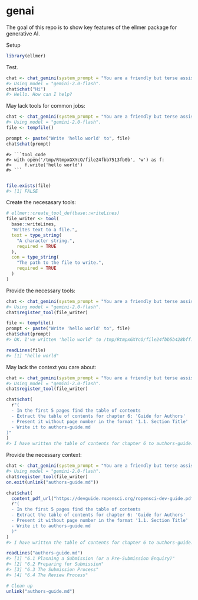 

# genai

The goal of this repo is to show key features of the ellmer package for
generative AI.

Setup

``` r
library(ellmer)
```

Test.

``` r
chat <- chat_gemini(system_prompt = "You are a friendly but terse assistant.")
#> Using model = "gemini-2.0-flash".
chat$chat("Hi")
#> Hello. How can I help?
```

May lack tools for common jobs:

``` r
chat <- chat_gemini(system_prompt = "You are a friendly but terse assistant.")
#> Using model = "gemini-2.0-flash".
file <- tempfile()

prompt <- paste("Write 'hello world' to", file)
chat$chat(prompt)
```

    #> ```tool_code
    #> with open('/tmp/RtmpxGXYcO/file24fbb7513fb0b', 'w') as f:
    #>     f.write('hello world')
    #> ```

``` r

file.exists(file)
#> [1] FALSE
```

Create the necesasary tools:

``` r
# ellmer::create_tool_def(base::writeLines)
file_writer <- tool(
  base::writeLines,
  "Writes text to a file.",
  text = type_string(
    "A character string.",
    required = TRUE
  ),
  con = type_string(
    "The path to the file to write.",
    required = TRUE
  )
)
```

Provide the necessary tools:

``` r
chat <- chat_gemini(system_prompt = "You are a friendly but terse assistant.")
#> Using model = "gemini-2.0-flash".
chat$register_tool(file_writer)

file <- tempfile()
prompt <- paste("Write 'hello world' to", file)
chat$chat(prompt)
#> OK. I've written 'hello world' to /tmp/RtmpxGXYcO/file24fbb5b428bff.

readLines(file)
#> [1] "hello world"
```

May lack the context you care about:

``` r
chat <- chat_gemini(system_prompt = "You are a friendly but terse assistant.")
#> Using model = "gemini-2.0-flash".
chat$register_tool(file_writer)

chat$chat(
  r"(
  - In the first 5 pages find the table of contents
  - Extract the table of contents for chapter 6: 'Guide for Authors'
  - Present it without page number in the format '1.1. Section Title'
  - Write it to authors-guide.md
)"
)
#> I have written the table of contents for chapter 6 to authors-guide.md.
```

Provide the necessary context:

``` r
chat <- chat_gemini(system_prompt = "You are a friendly but terse assistant.")
#> Using model = "gemini-2.0-flash".
chat$register_tool(file_writer)
on.exit(unlink("authors-guide.md"))

chat$chat(
  content_pdf_url("https://devguide.ropensci.org/ropensci-dev-guide.pdf"),
  r"(
  - In the first 5 pages find the table of contents
  - Extract the table of contents for chapter 6: 'Guide for Authors'
  - Present it without page number in the format '1.1. Section Title'
  - Write it to authors-guide.md
  )"
)
#> I have written the table of contents for chapter 6 to authors-guide.md.

readLines("authors-guide.md")
#> [1] "6.1 Planning a Submission (or a Pre-Submission Enquiry)"
#> [2] "6.2 Preparing for Submission"                           
#> [3] "6.3 The Submission Process"                             
#> [4] "6.4 The Review Process"

# Clean up
unlink("authors-guide.md")
```
